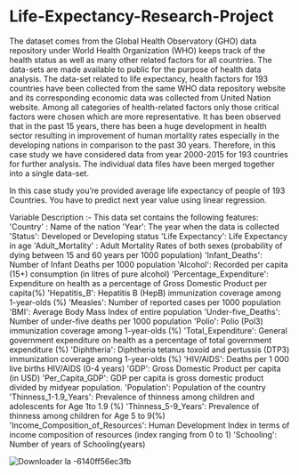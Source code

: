 # Life-Expectancy-Research-Project
The dataset comes from the Global Health Observatory (GHO) data repository under World Health Organization (WHO) keeps track of the health status as well as many other related factors for all countries. The data-sets are made available to public for the purpose of health data analysis. The data-set related to life expectancy, health factors for 193 countries have been collected from the same WHO data repository website and its corresponding economic data was collected from United Nation website. Among all categories of health-related factors only those critical factors were chosen which are more representative. It has been observed that in the past 15 years, there has been a huge development in health sector resulting in improvement of human mortality rates especially in the developing nations in comparison to the past 30 years. Therefore, in this case study we have considered data from year 2000-2015 for 193 countries for further analysis. The individual data files have been merged together into a single data-set.

In this case study you’re provided average life expectancy of people of 193 Countries. You have to predict next year value using linear regression.

Variable Description :-
This data set contains the following features:
'Country' : Name of the nation
'Year': The year when the data is collected
'Status': Developed or Developing status
'Life Expectancy': Life Expectancy in age
'Adult_Mortality' : Adult Mortality Rates of both sexes (probability of dying between 15 and 60 years per 1000 population)
'Infant_Deaths': Number of Infant Deaths per 1000 population
'Alcohol': Recorded per capita (15+) consumption (in litres of pure alcohol)
'Percentage_Expenditure': Expenditure on health as a percentage of Gross Domestic Product per capita(%)
'Hepatitis_B': Hepatitis B (HepB) immunization coverage among 1-year-olds (%)
'Measles': Number of reported cases per 1000 population
'BMI': Average Body Mass Index of entire population
'Under-five_Deaths': Number of under-five deaths per 1000 population
'Polio': Polio (Pol3) immunization coverage among 1-year-olds (%)
'Total_Expenditure': General government expenditure on health as a percentage of total government expenditure (%)
'Diphtheria': Diphtheria tetanus toxoid and pertussis (DTP3) immunization coverage among 1-year-olds (%)
'HIV/AIDS': Deaths per 1 000 live births HIV/AIDS (0-4 years)
'GDP': Gross Domestic Product per capita (in USD)
'Per_Capita_GDP': GDP per capita is gross domestic product divided by midyear population.
'Population': Population of the country
'Thinness_1-1.9_Years': Prevalence of thinness among children and adolescents for Age 1to 1.9 (%)
'Thinness_5-9_Years': Prevalence of thinness among children for Age 5 to 9(%)
'Income_Composition_of_Resources': Human Development Index in terms of income composition of resources (index ranging from 0 to 1)
'Schooling': Number of years of Schooling(years)

![Downloader la -6140ff56ec3fb](https://user-images.githubusercontent.com/88396377/133325674-aef7ba02-7805-47c6-896c-947c8e555fa0.jpg)
